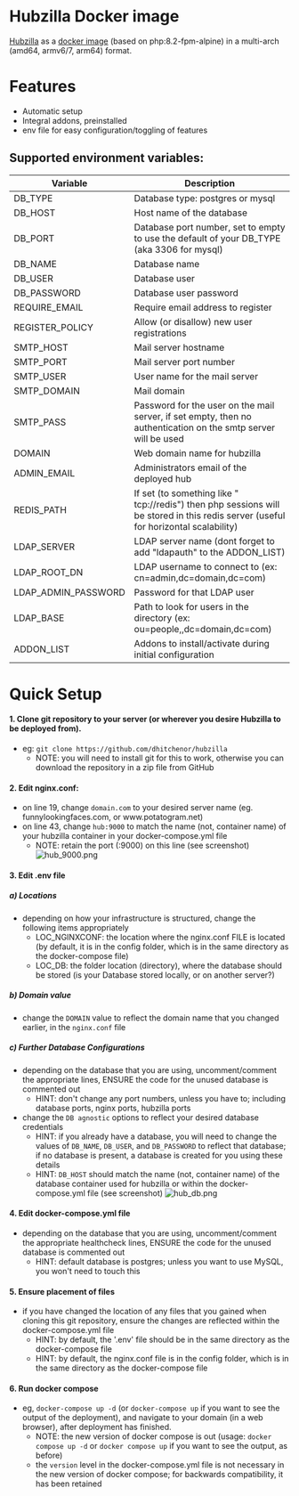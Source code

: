 # Hubzilla Docker image
[Hubzilla](https://framagit.org/hubzilla/core) as a [docker image](https://hub.docker.com/r/dhitchenor/hubzilla) (based on php:8.2-fpm-alpine) in a multi-arch (amd64, armv6/7, arm64) format.

# Features
- Automatic setup
- Integral addons, preinstalled
- env file for easy configuration/toggling of features

## Supported environment variables:
| Variable            | Description                                                                                                                          |
|---------------------|--------------------------------------------------------------------------------------------------------------------------------------|
| DB_TYPE             | Database type: postgres or mysql                                                                                                     |
| DB_HOST             | Host name of the database                                                                                                            |
| DB_PORT             | Database port number, set to empty to use the default of your DB_TYPE (aka 3306 for mysql)                                           |
| DB_NAME             | Database name                                                                                                                        |
| DB_USER             | Database user                                                                                                                        |
| DB_PASSWORD         | Database user password                                                                                                               |
| REQUIRE_EMAIL       | Require email address to register                                                                                                    |
| REGISTER_POLICY     | Allow (or disallow) new user registrations                                                                                           |
| SMTP_HOST           | Mail server hostname                                                                                                                 |
| SMTP_PORT           | Mail server port number                                                                                                              |
| SMTP_USER           | User name for the mail server                                                                                                        |
| SMTP_DOMAIN         | Mail domain                                                                                                                          |
| SMTP_PASS           | Password for the user on the mail server, if set empty, then no authentication on the smtp server will be used                       |
| DOMAIN              | Web domain  name for hubzilla                                                                                                        |
| ADMIN_EMAIL         | Administrators email of the deployed hub                                                                                             |
| REDIS_PATH          | If set (to something like " tcp://redis") then php sessions will be stored in this redis server  (useful for horizontal scalability) |
| LDAP_SERVER         | LDAP server name (dont forget to add "ldapauth" to the ADDON_LIST)                                                                   |
| LDAP_ROOT_DN        | LDAP username to connect to (ex: cn=admin,dc=domain,dc=com)                                                                          |
| LDAP_ADMIN_PASSWORD | Password for that LDAP user                                                                                                          |
| LDAP_BASE           | Path to look for users in the directory (ex: ou=people,,dc=domain,dc=com)                                                            |
| ADDON_LIST          | Addons to install/activate during initial configuration                                                                                      |

# Quick Setup
#### 1. Clone git repository to your server (or wherever you desire Hubzilla to be deployed from).
- eg: `git clone https://github.com/dhitchenor/hubzilla`
    - NOTE: you will need to install git for this to work, otherwise you can download the repository in a zip file from GitHub

#### 2. Edit nginx.conf:
- on line 19, change `domain.com` to your desired server name (eg. funnylookingfaces.com, or <link>www</nolink>.potatogram.net)
- on line 43, change `hub:9000` to match the name (not, container name) of your hubzilla container in your docker-compose.yml file
    - NOTE: retain the port (:9000) on this line (see screenshot)
    ![hub_9000.png](https://raw.githubusercontent.com/dhitchenor/hubzilla/10.4.3/.github/images/hub_9000.png)
#### 3. Edit .env file
##### a) Locations
- depending on how your infrastructure is structured, change the following items appropriately
    - LOC_NGINXCONF: the location where the nginx.conf FILE is located (by default, it is in the config folder, which is in the same directory as the docker-compose file)
    - LOC_DB: the folder location (directory), where the database should be stored (is your Database stored locally, or on another server?)
##### b) Domain value
- change the `DOMAIN` value to reflect the domain name that you changed earlier, in the `nginx.conf` file
##### c) Further Database Configurations
- depending on the database that you are using, uncomment/comment the appropriate lines, ENSURE the code for the unused database is commented out
    - HINT: don't change any port numbers, unless you have to; including database ports, nginx ports, hubzilla ports
- change the `DB agnostic` options to reflect your desired database credentials
    - HINT: if you already have a database, you will need to change the values of `DB_NAME`, `DB_USER`, and `DB_PASSWORD` to reflect that database; if no database is present, a database is created for you using these details
    - HINT: `DB_HOST` should match the name (not, container name) of the database container used for hubzilla or within the docker-compose.yml file (see screenshot)
    ![hub_db.png](https://raw.githubusercontent.com/dhitchenor/hubzilla/10.4.3/.github/images/hub_db.png)

#### 4. Edit docker-compose.yml file
- depending on the database that you are using, uncomment/comment the appropriate healthcheck lines, ENSURE the code for the unused database is commented out
    - HINT: default database is postgres; unless you want to use MySQL, you won't need to touch this

#### 5. Ensure placement of files
- if you have changed the location of any files that you gained when cloning this git repository, ensure the changes are reflected within the docker-compose.yml file
    - HINT: by default, the '.env' file should be in the same directory as the docker-compose file
    - HINT: by default, the nginx.conf file is in the config folder, which is in the same directory as the docker-compose file

#### 6. Run docker compose
- eg, `docker-compose up -d` (or `docker-compose up` if you want to see the output of the deployment), and navigate to your domain (in a web browser), after deployment has finished.
    - NOTE: the new version of docker compose is out (usage: `docker compose up -d` or `docker compose up` if you want to see the output, as before)
    - the `version` level in the docker-compose.yml file is not necessary in the new version of docker compose; for backwards compatibility, it has been retained
